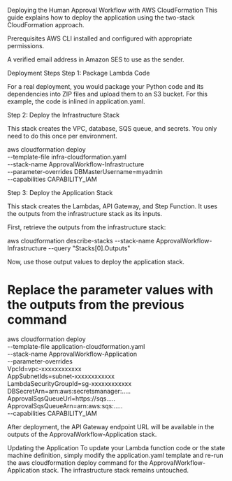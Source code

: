 Deploying the Human Approval Workflow with AWS CloudFormation
This guide explains how to deploy the application using the two-stack CloudFormation approach.

Prerequisites
AWS CLI installed and configured with appropriate permissions.

A verified email address in Amazon SES to use as the sender.

Deployment Steps
Step 1: Package Lambda Code

For a real deployment, you would package your Python code and its dependencies into ZIP files and upload them to an S3 bucket. For this example, the code is inlined in application.yaml.

Step 2: Deploy the Infrastructure Stack

This stack creates the VPC, database, SQS queue, and secrets. You only need to do this once per environment.

aws cloudformation deploy \
    --template-file infra-cloudformation.yaml \
    --stack-name ApprovalWorkflow-Infrastructure \
    --parameter-overrides DBMasterUsername=myadmin \
    --capabilities CAPABILITY_IAM

Step 3: Deploy the Application Stack

This stack creates the Lambdas, API Gateway, and Step Function. It uses the outputs from the infrastructure stack as its inputs.

First, retrieve the outputs from the infrastructure stack:

aws cloudformation describe-stacks --stack-name ApprovalWorkflow-Infrastructure --query "Stacks[0].Outputs"

Now, use those output values to deploy the application stack.

# Replace the parameter values with the outputs from the previous command
aws cloudformation deploy \
    --template-file application-cloudformation.yaml \
    --stack-name ApprovalWorkflow-Application \
    --parameter-overrides \
        VpcId=vpc-xxxxxxxxxxxx \
        AppSubnetIds=subnet-xxxxxxxxxxxx \
        LambdaSecurityGroupId=sg-xxxxxxxxxxxx \
        DBSecretArn=arn:aws:secretsmanager:..... \
        ApprovalSqsQueueUrl=https://sqs..... \
        ApprovalSqsQueueArn=arn:aws:sqs:..... \
    --capabilities CAPABILITY_IAM

After deployment, the API Gateway endpoint URL will be available in the outputs of the ApprovalWorkflow-Application stack.

Updating the Application
To update your Lambda function code or the state machine definition, simply modify the application.yaml template and re-run the aws cloudformation deploy command for the ApprovalWorkflow-Application stack. The infrastructure stack remains untouched.
